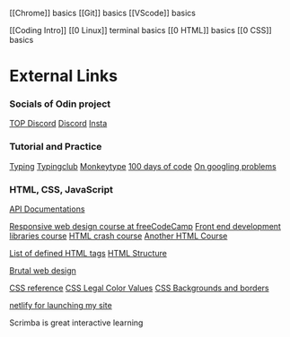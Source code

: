 [[Chrome]] basics
[[Git]] basics
[[VScode]] basics

[[Coding Intro]] 
[[0 Linux]] terminal basics
[[0 HTML]] basics
[[0 CSS]] basics



# External Links
### Socials of Odin project
[TOP Discord](https://discord.gg/theodinproject) 
[Discord](https://discord.gg/fbFCkYabZB)
[Insta](https://www.instagram.com/theodinproject/)

### Tutorial and Practice
[Typing](https://www.typing.com/)
[Typingclub](https://www.typingclub.com/)
[Monkeytype](https://monkeytype.com/)
[100 days of code](https://www.100daysofcode.com/)
[On googling problems](https://codinginflow.com/google-programming-questions)


### HTML, CSS, JavaScript
[API Documentations](https://devdocs.io/)

[Responsive web design course at freeCodeCamp](https://www.freecodecamp.org/learn/responsive-web-design/)
[Front end development libraries course](https://www.freecodecamp.org/learn/front-end-development-libraries/)
[HTML crash course](https://www.freecodecamp.org/news/html-crash-course/)
[Another HTML Course](https://www.youtube.com/watch?v=LGQuIIv2RVA)

[List of defined HTML tags](https://developer.mozilla.org/en-US/docs/Web/HTML/Element)
[HTML Structure](https://developer.mozilla.org/en-US/docs/Learn/HTML/Introduction_to_HTML/Getting_started#anatomy_of_an_html_element)

[Brutal web design](https://brutalistwebsites.com/)


[CSS reference](https://developer.mozilla.org/en-US/docs/Web/CSS/Reference)
[CSS Legal Color Values](https://www.w3schools.com/cssref/css_colors_legal.asp)
[CSS Backgrounds and borders](https://developer.mozilla.org/en-US/docs/Web/CSS/CSS_backgrounds_and_borders)


[netlify for launching my site](https://www.netlify.com/)

Scrimba is great interactive learning
